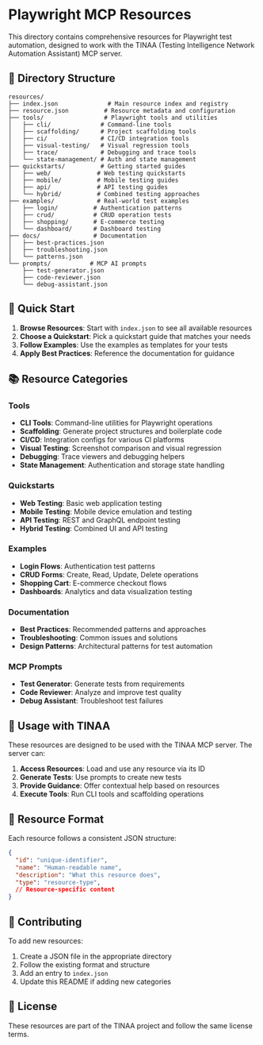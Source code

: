 # Playwright MCP Resources

This directory contains comprehensive resources for Playwright test automation, designed to work with the TINAA (Testing Intelligence Network Automation Assistant) MCP server.

## 📁 Directory Structure

```
resources/
├── index.json              # Main resource index and registry
├── resource.json          # Resource metadata and configuration
├── tools/                 # Playwright tools and utilities
│   ├── cli/              # Command-line tools
│   ├── scaffolding/      # Project scaffolding tools
│   ├── ci/               # CI/CD integration tools
│   ├── visual-testing/   # Visual regression tools
│   ├── trace/            # Debugging and trace tools
│   └── state-management/ # Auth and state management
├── quickstarts/          # Getting started guides
│   ├── web/             # Web testing quickstarts
│   ├── mobile/          # Mobile testing guides
│   ├── api/             # API testing guides
│   └── hybrid/          # Combined testing approaches
├── examples/            # Real-world test examples
│   ├── login/          # Authentication patterns
│   ├── crud/           # CRUD operation tests
│   ├── shopping/       # E-commerce testing
│   └── dashboard/      # Dashboard testing
├── docs/               # Documentation
│   ├── best-practices.json
│   ├── troubleshooting.json
│   └── patterns.json
└── prompts/           # MCP AI prompts
    ├── test-generator.json
    ├── code-reviewer.json
    └── debug-assistant.json
```

## 🚀 Quick Start

1. **Browse Resources**: Start with `index.json` to see all available resources
2. **Choose a Quickstart**: Pick a quickstart guide that matches your needs
3. **Follow Examples**: Use the examples as templates for your tests
4. **Apply Best Practices**: Reference the documentation for guidance

## 📚 Resource Categories

### Tools
- **CLI Tools**: Command-line utilities for Playwright operations
- **Scaffolding**: Generate project structures and boilerplate code
- **CI/CD**: Integration configs for various CI platforms
- **Visual Testing**: Screenshot comparison and visual regression
- **Debugging**: Trace viewers and debugging helpers
- **State Management**: Authentication and storage state handling

### Quickstarts
- **Web Testing**: Basic web application testing
- **Mobile Testing**: Mobile device emulation and testing
- **API Testing**: REST and GraphQL endpoint testing
- **Hybrid Testing**: Combined UI and API testing

### Examples
- **Login Flows**: Authentication test patterns
- **CRUD Forms**: Create, Read, Update, Delete operations
- **Shopping Cart**: E-commerce checkout flows
- **Dashboards**: Analytics and data visualization testing

### Documentation
- **Best Practices**: Recommended patterns and approaches
- **Troubleshooting**: Common issues and solutions
- **Design Patterns**: Architectural patterns for test automation

### MCP Prompts
- **Test Generator**: Generate tests from requirements
- **Code Reviewer**: Analyze and improve test quality
- **Debug Assistant**: Troubleshoot test failures

## 🔧 Usage with TINAA

These resources are designed to be used with the TINAA MCP server. The server can:

1. **Access Resources**: Load and use any resource via its ID
2. **Generate Tests**: Use prompts to create new tests
3. **Provide Guidance**: Offer contextual help based on resources
4. **Execute Tools**: Run CLI tools and scaffolding operations

## 📖 Resource Format

Each resource follows a consistent JSON structure:

```json
{
  "id": "unique-identifier",
  "name": "Human-readable name",
  "description": "What this resource does",
  "type": "resource-type",
  // Resource-specific content
}
```

## 🤝 Contributing

To add new resources:

1. Create a JSON file in the appropriate directory
2. Follow the existing format and structure
3. Add an entry to `index.json`
4. Update this README if adding new categories

## 📝 License

These resources are part of the TINAA project and follow the same license terms.
